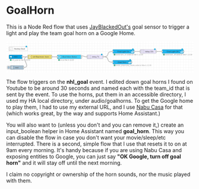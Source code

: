# GoalHorn

This is a Node Red flow that uses  [JayBlackedOut's](https://github.com/JayBlackedOut/hass-nhlapi) goal sensor to trigger a light and play the team goal horn on a Google Home.

![Goalhorn Flow](NHL-goal-flow.png)


The flow triggers on the **nhl_goal** event.  I edited down goal horns I found on Youtube to be around 30 seconds and named each with the team_id that is sent by the event. To use the horns, put them in an accessible directory, I used my HA local directory, under audio/goalhorns.  To get the Google home to play them, I had to use my external URL, and I use [Nabu Casa](https://nabucasa.com/) for that (which works great, by the way and supports Home Assistant.)

You will also want to (unless you don't and you can remove it,) create an input_boolean helper in Home Assistant named **goal_horn**.  This way you can disable the flow in case you don't want your movie/sleep/etc interrupted.  There is a second, simple flow that I use that resets it to on at 9am every morning.  It's handy because if you are using Nabu Casa and exposing entities to Google, you can just say **"OK Google, turn off goal horn"** and it will stay off until the next morning.


I claim no copyright or ownership of the horn sounds, nor the music played with them.
